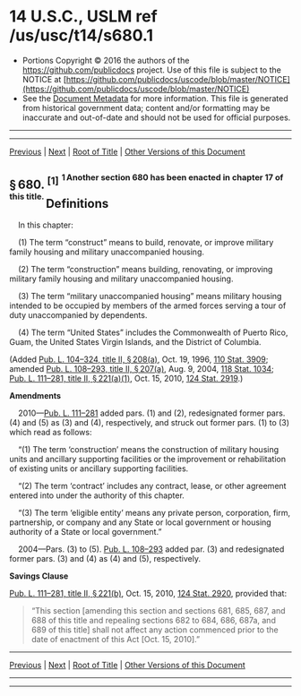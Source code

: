 ---
---

# 14 U.S.C., USLM ref /us/usc/t14/s680.1

* Portions Copyright © 2016 the authors of the https://github.com/publicdocs project.
  Use of this file is subject to the NOTICE at [https://github.com/publicdocs/uscode/blob/master/NOTICE](https://github.com/publicdocs/uscode/blob/master/NOTICE)
* See the [Document Metadata](././../../../../..//README.md) for more information.
  This file is generated from historical government data; content and/or formatting may be inaccurate and out-of-date and should not be used for official purposes.

----------
----------

[Previous](./../../../../..//us/usc/t14/ptI/ch18/m__us_usc_t14_ptI_ch18.md) | [Next](./../../../../..//us/usc/t14/ptI/ch18/m__us_usc_t14_s681.md) | [Root of Title](./../../../../../) | [Other Versions of this Document](https://publicdocs.github.io/go/links?ns=uslm&ref=%2Fus%2Fusc%2Ft14%2Fs680.1)

## § 680. <sup>\[1\]</sup>  <sup><sup> 1 Another section 680 has been enacted in chapter 17 of this title. </sup></sup> Definitions

    In this chapter:

    (1) The term “construct” means to build, renovate, or improve military family housing and military unaccompanied housing.

    (2) The term “construction” means building, renovating, or improving military family housing and military unaccompanied housing.

    (3) The term “military unaccompanied housing” means military housing intended to be occupied by members of the armed forces serving a tour of duty unaccompanied by dependents.

    (4) The term “United States” includes the Commonwealth of Puerto Rico, Guam, the United States Virgin Islands, and the District of Columbia.

(Added [Pub. L. 104–324, title II, § 208(a)][/us/pl/104/324/s208/a], Oct. 19, 1996, [110 Stat. 3909][/us/stat/110/3909]; amended [Pub. L. 108–293, title II, § 207(a)][/us/pl/108/293/s207/a], Aug. 9, 2004, [118 Stat. 1034][/us/stat/118/1034]; [Pub. L. 111–281, title II, § 221(a)(1)][/us/pl/111/281/s221/a/1], Oct. 15, 2010, [124 Stat. 2919][/us/stat/124/2919].)

 __Amendments__ 

    2010—[Pub. L. 111–281][/us/pl/111/281] added pars. (1) and (2), redesignated former pars. (4) and (5) as (3) and (4), respectively, and struck out former pars. (1) to (3) which read as follows:

    “(1) The term ‘construction’ means the construction of military housing units and ancillary supporting facilities or the improvement or rehabilitation of existing units or ancillary supporting facilities.

    “(2) The term ‘contract’ includes any contract, lease, or other agreement entered into under the authority of this chapter.

    “(3) The term ‘eligible entity’ means any private person, corporation, firm, partnership, or company and any State or local government or housing authority of a State or local government.”

    2004—Pars. (3) to (5). [Pub. L. 108–293][/us/pl/108/293] added par. (3) and redesignated former pars. (3) and (4) as (4) and (5), respectively.

 __Savings Clause__ 

[Pub. L. 111–281, title II, § 221(b)][/us/pl/111/281/s221/b], Oct. 15, 2010, [124 Stat. 2920][/us/stat/124/2920], provided that: 

> “This section \[amending this section and sections 681, 685, 687, and 688 of this title and repealing sections 682 to 684, 686, 687a, and 689 of this title\] shall not affect any action commenced prior to the date of enactment of this Act \[Oct. 15, 2010\].”

----------

[Previous](./../../../../..//us/usc/t14/ptI/ch18/m__us_usc_t14_ptI_ch18.md) | [Next](./../../../../..//us/usc/t14/ptI/ch18/m__us_usc_t14_s681.md) | [Root of Title](./../../../../../) | [Other Versions of this Document](https://publicdocs.github.io/go/links?ns=uslm&ref=%2Fus%2Fusc%2Ft14%2Fs680.1)

----------
----------

[/us/pl/104/324/s208/a]: https://publicdocs.github.io/go/links?ns=uslm&ref=%2Fus%2Fpl%2F104%2F324%2Fs208%2Fa
[/us/stat/110/3909]: https://publicdocs.github.io/go/links?ns=uslm&ref=%2Fus%2Fstat%2F110%2F3909
[/us/pl/108/293/s207/a]: https://publicdocs.github.io/go/links?ns=uslm&ref=%2Fus%2Fpl%2F108%2F293%2Fs207%2Fa
[/us/stat/118/1034]: https://publicdocs.github.io/go/links?ns=uslm&ref=%2Fus%2Fstat%2F118%2F1034
[/us/pl/111/281/s221/a/1]: https://publicdocs.github.io/go/links?ns=uslm&ref=%2Fus%2Fpl%2F111%2F281%2Fs221%2Fa%2F1
[/us/stat/124/2919]: https://publicdocs.github.io/go/links?ns=uslm&ref=%2Fus%2Fstat%2F124%2F2919
[/us/pl/111/281]: https://publicdocs.github.io/go/links?ns=uslm&ref=%2Fus%2Fpl%2F111%2F281
[/us/pl/108/293]: https://publicdocs.github.io/go/links?ns=uslm&ref=%2Fus%2Fpl%2F108%2F293
[/us/pl/111/281/s221/b]: https://publicdocs.github.io/go/links?ns=uslm&ref=%2Fus%2Fpl%2F111%2F281%2Fs221%2Fb
[/us/stat/124/2920]: https://publicdocs.github.io/go/links?ns=uslm&ref=%2Fus%2Fstat%2F124%2F2920


